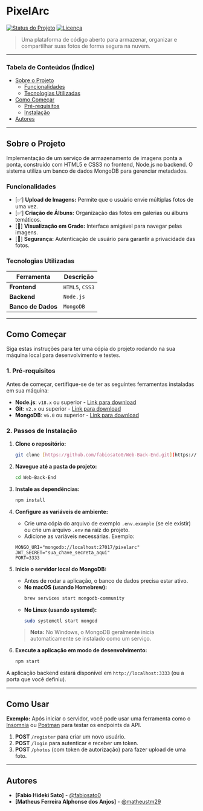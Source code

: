 # PixelArc


[![Status do Projeto](https://img.shields.io/badge/status-em%20desenvolvimento-yellowgreen)](https://shields.io/)
[![Licença](https://img.shields.io/badge/license-MIT-blue.svg)](/LICENSE)

> Uma plataforma de código aberto para armazenar, organizar e compartilhar suas fotos de forma segura na nuvem.

---

### Tabela de Conteúdos (Índice)
* [Sobre o Projeto](#sobre-o-projeto)
  * [Funcionalidades](#funcionalidades)
  * [Tecnologias Utilizadas](#tecnologias-utilizadas)
* [Como Começar](#como-começar)
  * [Pré-requisitos](#pré-requisitos)
  * [Instalação](#instalação)
* [Autores](#autores)


---

## Sobre o Projeto

Implementação de um serviço de armazenamento de imagens ponta a ponta, construído com HTML5 e CSS3 no frontend, Node.js no backend. O sistema utiliza um banco de dados MongoDB para gerenciar metadados.

### Funcionalidades

- [✅] **Upload de Imagens:** Permite que o usuário envie múltiplas fotos de uma vez.
- [✅] **Criação de Álbuns:** Organização das fotos em galerias ou álbuns temáticos.
- [🚧] **Visualização em Grade:** Interface amigável para navegar pelas imagens.
- [🚧] **Segurança:** Autenticação de usuário para garantir a privacidade das fotos.


### Tecnologias Utilizadas

| Ferramenta | Descrição |
|-----------|-----------------------------------------------------------------|
| **Frontend** |`HTML5`, `CSS3`|
| **Backend** | `Node.js`|
| **Banco de Dados** | `MongoDB`|

---

## Como Começar

Siga estas instruções para ter uma cópia do projeto rodando na sua máquina local para desenvolvimento e testes.

### 1. Pré-requisitos

Antes de começar, certifique-se de ter as seguintes ferramentas instaladas em sua máquina:

* **Node.js**: `v18.x` ou superior - [Link para download](https://nodejs.org/)
* **Git**: `v2.x` ou superior - [Link para download](https://git-scm.com/)
* **MongoDB**: `v6.0` ou superior - [Link para download](https://www.mongodb.com/try/download/community)

### 2. Passos de Instalação

1. **Clone o repositório:**
    ```bash
    git clone [https://github.com/fabiosato0/Web-Back-End.git](https://github.com/fabiosato0/Web-Back-End.git)
    ```

2. **Navegue até a pasta do projeto:**
    ```bash
    cd Web-Back-End
    ```

3. **Instale as dependências:**
    ```bash
    npm install
    ```
4. **Configure as variáveis de ambiente:**
    * Crie uma cópia do arquivo de exemplo `.env.example` (se ele existir) ou crie um arquivo `.env` na raiz do projeto.
    * Adicione as variáveis necessárias. Exemplo:
    ```env
    MONGO_URI="mongodb://localhost:27017/pixelarc"
    JWT_SECRET="sua_chave_secreta_aqui"
    PORT=3333
    ```

5. **Inicie o servidor local do MongoDB:**
    * Antes de rodar a aplicação, o banco de dados precisa estar ativo.
    * **No macOS (usando Homebrew):**
        ```bash
        brew services start mongodb-community
        ```
    * **No Linux (usando systemd):**
        ```bash
        sudo systemctl start mongod
        ```
    > **Nota:** No Windows, o MongoDB geralmente inicia automaticamente se instalado como um serviço.

6. **Execute a aplicação em modo de desenvolvimento:**
    ```bash
    npm start
    ```
A aplicação backend estará disponível em `http://localhost:3333` (ou a porta que você definiu).

---

## Como Usar

**Exemplo:**
Após iniciar o servidor, você pode usar uma ferramenta como o [Insomnia](https://insomnia.rest/) ou [Postman](https://www.postman.com/) para testar os endpoints da API.

1.  **POST** `/register` para criar um novo usuário.
2.  **POST** `/login` para autenticar e receber um token.
3.  **POST** `/photos` (com token de autorização) para fazer upload de uma foto.

---

## Autores

* **[Fabio Hideki Sato]** - [@fabiosato0](https://github.com/fabiosato0)
* **[Matheus Ferreira Alphonse dos Anjos]** - [@matheustm29](https://github.com/usuario-colega1)